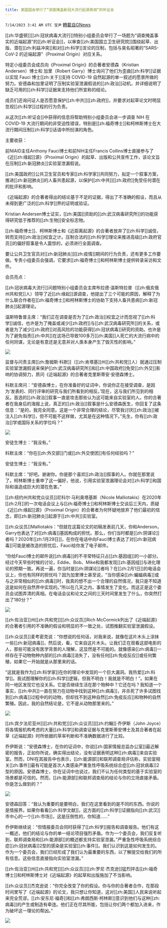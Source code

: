 ```yaml
---
title: 美国国会举行了“调查掩盖新冠大流行起源真相”的听证会
---
```

`7/14/2023 3:41 AM UTC 宝尹` [轉載自GNews](https://gnews.org/articles/1459586)

[[zh:华盛顿]][[zh:冠状病毒大流行]]特别小组委员会举行了一场题为“调查掩盖事实的近端起源”的[[zh:听证会]]，以审查[[zh:美国国立卫生研究院]]围绕起草、出版、潜在[[zh:利益冲突]]和对[[zh:科学]]言论的压制，包括与臭名昭著的“SARS-CoV-2 的近端起源”（Proximal Origin）对应关系。

特定小组委员会成员向《Proximal Origin》的合著者安德森（Kristian Andersen）博士和 加里（Robert Garry）博士询问了他们为歪曲[[zh:科学]]证据以实现 Fauci 博士[[zh:关于]]支持 COVID-19 自然起源的单一叙述的愿景所做的努力。安德森和加里证明了压制实验室泄漏假说的[[zh:政治]]动机，并详细说明了缺乏可用的[[zh:科学]]证据来支持他们所宣称的结论。

成员们还询问证人是否愿意保护[[zh:中共]][[zh:政府]]，并要求对起草论文时明显忽视[[zh:科学]]过程的行为负责。

从这次[[zh:听证会]]中获得的信息将帮助特别小组委员会进一步调查 NIH 在 COVID-19 大流行期间的非受迫性错误，特别是[[zh:福奇博士]]和柯林斯博士在大流行期间压制[[zh:科学]]话语中所扮演的角色。

主要收获：

前NIAID主任Anthony Fauci博士和前NIH主任Francis Collins博士直接参与了《近[[zh:缘起]]源》（Proximal Origin）的起草、出版和公共宣传工作，该论文旨在压制[[zh:新冠肺炎]]实验室泄漏假说。

[[zh:美国政府]]公共卫生官员和专家[[zh:科学家]]共同努力，拟定一个叙事方案，推进[[zh:新冠肺炎]]的人畜共患起源，以保护[[zh:中共]][[zh:政府]]免受任何潜在的批评和影响。

《近端起源》的合著者得出的结论基于不足的证据，得出了不准确的假设，而且从未得到更广泛的[[zh:科学]]界的证明或验证。

Kristian Andersen博士证实，[[zh:美国]]资助的[[zh:武汉病毒研究所]]的功能获得研究低于推荐的[[zh:生物]]安全标志物。

[[zh:福奇博士]]、柯林斯博士和《近距离起源》的合著者放弃了[[zh:科学]]诚信，转而支持[[zh:政治]]权宜之计。压制合法的[[zh:科学]]理论来推进高级[[zh:政府官员]]的偏好叙事是令人震惊的，必须进行全面调查。

要让公共卫生官员对[[zh:新冠肺炎]][[zh:疫情]]期间的行为负责，还有更多工作要做。专责小组委员会强调，它要求[[zh:福奇博士]]和柯林斯博士提供转录采访和文件。

会员亮点：

[[zh:冠状病毒大流行]]问题特别小组委员会主席布拉德·温斯特拉普（[[zh:俄亥俄州共和党]]人）领导了近[[zh:缘起]]源调查，他提出了三个可能的原因，解释了为什么联合作者在[[zh:福奇博士]]和柯林斯博士的协助下支持人畜共患病[[zh:新冠肺炎]]起源理论。

温斯特鲁普主席：“我们正在调查是否为了[[zh:政治]]权宜之计而忽视了[[zh:科学]]诚信，也许是为了掩盖或减少[[zh:政府]]与[[zh:武汉病毒研究所]]的关系，或者是为了减少[[zh:政府]]对高风险的功能获得[[zh:冠状病毒]]研究的资助。也许是为了避免指责[[zh:中共]]在这场已导致100多万[[zh:美国]]人死亡的大流行病中的任何同谋，无论是有意还是无意并对人类本身产生了毁灭性的影响。”

![](https://i.imgur.com/K5t8qRX.png)

监督与问责主席[[zh:詹姆斯·科默]]（[[zh:肯塔基]]州[[zh:共和党]]人）就通过压制实验室泄漏假说来保护[[zh:武汉病毒研究所]]和[[zh:中国政府]]免受[[zh:外交]]影响的协调努力，质问《近端起源》的合著者克里斯蒂安·安德森博士。

科默主席问：“安德森博士，在你准备好的证词中，你说你正在接受调查，是因为‘发表的、同行评审的研究与我们所看到的相反。’现在，这与我们所见到的相反。首选的[[zh:政治]]叙事一直是攻击那些认为这可能来自实验室的人。你的合著者在我身后的海报上说，真正的[[zh:政治]]叙事是什么安德森医生，你回复了这条信息：“是的，我完全同意。这是一个非常合理的结论，尽管我讨厌[[zh:政治]]被注入[[zh:科学]]，但不可能不这样做，尤其是在这种情况下。”先生，你有[[zh:政治]]学或国际关系的学位吗？”

![](https://i.imgur.com/11iq72F.png)

安徒生博士：“我没有。”

科默主席：“你在[[zh:外交部]]门或[[zh:外交使团]]有任何经验吗？”

安徒生博士：“我没有。”

科默主席：“好吧。谢谢你。你是那个喜欢[[zh:政治]]叙事的人。你就在那里说了。柯林斯博士重申了这一偏好，他说，引用实验室泄漏理论会对[[zh:科学]]和国际和谐造成巨大的潜在危害。”

[[zh:纽约州共和党众议员]]尼科尔·马利奥塔基斯（Nicole Malliotakis）在2020年[[zh:2月]]的一次电话会议上与[[zh:福奇博士]]和柯林斯博士交谈后三天内，质疑《近[[zh:缘起]]源》（Proximal Origin）的合著者为何怀疑地放弃了他们最初的信念，即[[zh:新冠肺炎]]起源于[[zh:中共]]实验室。

[[zh:众议员]]Malliotakis：“但就在这篇论文的初稿发表前几天，你和Anderson，Garry也表达了对[[zh:病毒]]基因构成的担忧。那么，你们当时都是[[zh:阴谋论]]者吗？2020年[[zh:1月29日]]，在你在电话中向Fauci博士表达了对[[zh:新冠病毒]]可能是被改造的担忧后，Fauci给你发了电子邮件。

“你给Fauci博士的邮件说[[zh:病毒]]的不寻常特征只占[[zh:基因组]]的一小部分。经过今天早些时候的讨论，Eddie、Bob、Mike和我都发现[[zh:基因组]]与进化理论的预期一致。再说一遍，你当时是[[zh:阴谋论]]者吗？在[[zh:2月1日]]的电话会议上，你也有同样的担忧吗？因为加里博士甚至说，“当你感染[[zh:蝙蝠病毒]]或与之非常相似的[[zh:病毒]]时，我真的想不出一个合理的自然情况，我只是不知道这是如何在自然界中实现的。”所以在几天之内，事情发生了变化。而这正是这个委员会试图弄清的真相。在电话会议和论文之间的三天时间里发生了什么，你突然打出了180分？”

![](https://i.imgur.com/jvIn16d.png)

[[zh:佐治亚]]州[[zh:共和党]][[zh:众议员]]Rich McCormick列出了《近端起源》的合著者引用的不准确的假设和明显的不一致之处，试图推翻实验室泄漏假设。

[[zh:众议员]]麦考密克说：“你想说的任何话，对我来说，就像在这片木头上涂抹一些[[zh:新冠病毒]]，然后说，看，它来自这片木头。让我们正在观看这部电影的人，那些可能没有医学背景的人理解，这显然是不可能的。就像感染[[zh:病毒]]一样存在于动物物种内部的[[zh:病毒]]消失了，没有任何[[zh:免疫反应]]或任何繁殖，如果它一开始就是从那里来的话。

“这就是我作为[[zh:科学家]]在你的理论中发现的一个巨大漏洞。我热爱[[zh:科学]]。我试图理解你的[[zh:科学]]逻辑，但我不明白！我就是不明白！”。如果在同一地区发现它也没关系。它是否继续生活在那个物种中？它还在吗？我知道一个事实，[[zh:中共]]一直在努力在动物中找到这种[[zh:病毒]]，并杀死了许多试图找到[[zh:病毒]]过程中的的动物，但却找不到这种自然[[zh:免疫反应]]和物种的自然繁殖。因此，我的自然结论是，它不是从动物那里来的。”

![](https://i.imgur.com/22GSRCt.png)

[[zh:宾夕法尼亚州]][[zh:共和党]][[zh:众议员]][[zh:约翰]]·乔伊斯（John Joyce）将各情报机构考虑的大量[[zh:科学]]和调查证据与克里斯蒂安博士及其合著者在起草《近端起源》时所依据的草率判断和不准确数据进行了比较。

乔伊斯说：“安德森博士，在你的证词中，你说[[zh:国家情报总监办公室]]最近解密的报告，正如你所说，确实得出结论，没有证据表明这种[[zh:病毒]]来自实验室。然而，DNI在其报告中也表示，[[zh:能源部]]和联邦调查局评估称，实验室相关[[zh:事件]]最有可能是首次人类感染严重急性呼吸系统综合症[[zh:冠状病毒]]2型的原因。安德森博士，你在证词中也说过，我们不认为任何类型的基于实验室的场景都是可信的。然而，[[zh:能源部]]和联邦调查局的结论与你的立场直接矛盾。你是怎么做到的？”

![](https://i.imgur.com/G3z1rCL.png)

安德森回答：“我认为重要的是要明白，我们在这里看到的是不同的东西。你说的是情报界。如果你看看[[zh:科学文献]]，这方面的[[zh:科学]]证据指向[[zh:武汉]]市中心的一个[[zh:市场]]，这是压倒性的，你知道……”

乔伊斯继续说：“但情报委员会同时获得了[[zh:科学]]报告和调查报告。他们有这一概述，他们的结论与你的单一结论项目强烈矛盾。作为一个委员会，我们反复听到，联邦调查局和[[zh:能源部]]的概述都支持实验室泄漏。”严重急性呼吸系统综合症[[zh:冠状病毒]]2型的感染是实验室[[zh:事件]]。我们认识到这是如何发生的。作为一个委员会，我们已经形成了我们认为最重要的东西，以了解提交给我们的所有信息。这些信息直接指向实验室泄漏。”

[[zh:佐治亚]]州[[zh:共和党]][[zh:众议员]][[zh:罗尼·杰克逊]]猛烈抨击[[zh:福奇博士]]和柯林斯博士对《近端起源》的起草和出版施加了不当影响。

[[zh:众议员]]杰克逊说：“你完全改变了你的假设。你与你的合著者合作，在那段时间里写了《近端起源》的论文，我只想让你知道，这对[[zh:美国]]人民来说听起来完全荒谬。[[zh:安东尼·福奇]]和[[zh:弗朗西斯·柯林斯]]意识到他们与这种[[zh:病毒]]的产生或制造有牵连。他们正在尽其所能，包括让你们两个都加入进来，作为破坏这一理论的帮凶。”

![](https://i.imgur.com/XiuQGpS.png)


